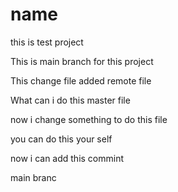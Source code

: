 # name
this is test project 

This is main branch for this project 

This change file added remote file

What can i do this master file 

now i change something to do this file 

you can do this your self

now i can add this commint 

main branc